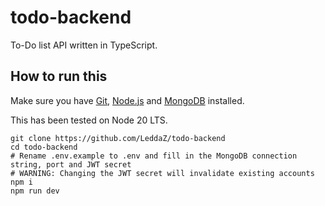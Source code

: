 # todo-backend

To-Do list API written in TypeScript.

## How to run this

Make sure you have [Git](https://git-scm.com/), [Node.js](https://nodejs.org/) and [MongoDB](https://www.mongodb.com/) installed.

This has been tested on Node 20 LTS.

```
git clone https://github.com/LeddaZ/todo-backend
cd todo-backend
# Rename .env.example to .env and fill in the MongoDB connection string, port and JWT secret
# WARNING: Changing the JWT secret will invalidate existing accounts
npm i
npm run dev
```

